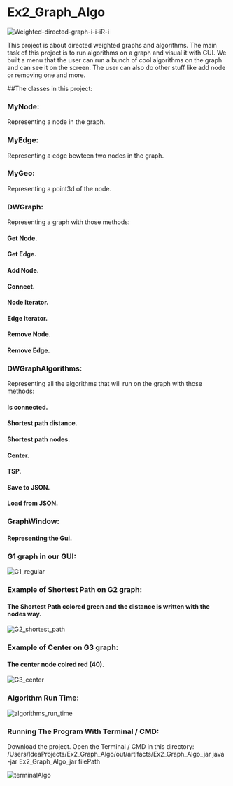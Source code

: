# Ex2_Graph_Algo
![Weighted-directed-graph-i-i-iR-i](https://user-images.githubusercontent.com/84914845/145703597-5c8905ff-a6cb-422b-b1e6-bdb10a2ac2ca.png)

This project is about directed weighted graphs and algorithms.
The main task of this project is to run algorithms on a graph and visual it with GUI.
We built a menu that the user can run a bunch of cool algorithms on the graph and can see it on the screen.
The user can also do other stuff like add node or removing one and more.

##The classes in this project:
### MyNode:
Representing a node in the graph.
### MyEdge:
Representing a edge bewteen two nodes in the graph.
### MyGeo:
Representing a point3d of the node.
### DWGraph:
Representing a graph with those methods:
#### Get Node.
#### Get Edge.
#### Add Node.
#### Connect.
#### Node Iterator.
#### Edge Iterator.
#### Remove Node.
#### Remove Edge.
### DWGraphAlgorithms:
Representing all the algorithms that will run on the graph with those methods:
#### Is connected.
#### Shortest path distance.
#### Shortest path nodes.
#### Center.
#### TSP.
#### Save to JSON.
#### Load from JSON.
### GraphWindow:
#### Representing the Gui.
### G1 graph in our GUI:
![G1_regular](https://user-images.githubusercontent.com/84914845/145716216-b1a5f08a-d0ea-4abb-bfc9-b52d25b2afbc.jpg)
### Example of Shortest Path on G2 graph:
#### The Shortest Path colored green and the distance is written with the nodes way.
![G2_shortest_path](https://user-images.githubusercontent.com/84914845/145716249-97e5b30a-7525-4066-8cb7-1613c0acc96c.jpg)
### Example of Center on G3 graph:
#### The center node colred red (40).
![G3_center](https://user-images.githubusercontent.com/84914845/145716265-80942b21-cf4d-4a66-a9f8-a698281aa321.jpg)
### Algorithm Run Time:
![algorithms_run_time](https://user-images.githubusercontent.com/84914845/145717845-48549a5f-5ee1-4324-85f4-dade33766c96.png)

### Running The Program With Terminal / CMD:
Download the project.
Open the Terminal / CMD in this directory:
/Users/IdeaProjects/Ex2_Graph_Algo/out/artifacts/Ex2_Graph_Algo_jar
java -jar Ex2_Graph_Algo_jar filePath

![terminalAlgo](https://user-images.githubusercontent.com/84914845/145723802-bf6b210b-e1aa-4395-adce-d1f28b0aceb5.jpg)








